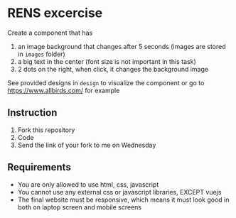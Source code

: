 # RENS excercise

Create a component that has
1. an image background that changes after 5 seconds (images are stored in `images` folder)
2. a big text in the center (font size is not important in this task)
3. 2 dots on the right, when click, it changes the background image

See provided designs in `design` to visualize the component or go to https://www.allbirds.com/ for example

## Instruction
1. Fork this repository
2. Code
3. Send the link of your fork to me on Wednesday


## Requirements

* You are only allowed to use html, css, javascript
* You cannot use any external css or javascript libraries, EXCEPT vuejs
* The final website must be responsive, which means it must look good in both on laptop screen and mobile screens
